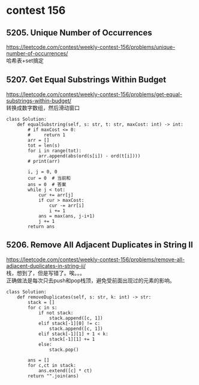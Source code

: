 # contest 156
## 5205. Unique Number of Occurrences
https://leetcode.com/contest/weekly-contest-156/problems/unique-number-of-occurrences/    
哈希表+set搞定
## 5207. Get Equal Substrings Within Budget  
https://leetcode.com/contest/weekly-contest-156/problems/get-equal-substrings-within-budget/  
转换成数字数组，然后滑动窗口  
```
class Solution:
    def equalSubstring(self, s: str, t: str, maxCost: int) -> int:
        # if maxCost <= 0:
        #     return 1
        arr = []
        tot = len(s)
        for i in range(tot):
            arr.append(abs(ord(s[i]) - ord(t[i])))
        # print(arr)
        
        i, j = 0, 0
        cur = 0  # 当前和
        ans = 0  # 答案
        while j < tot:
            cur += arr[j]
            if cur > maxCost:
                cur -= arr[i]
                i += 1
            ans = max(ans, j-i+1)
            j += 1
        return ans
```
## 5206. Remove All Adjacent Duplicates in String II  
https://leetcode.com/contest/weekly-contest-156/problems/remove-all-adjacent-duplicates-in-string-ii/  
栈，想到了，但是写错了。唉。。。   
正确做法是每次只去push和pop栈顶，避免受前面出现过的元素的影响。   
```
class Solution:
    def removeDuplicates(self, s: str, k: int) -> str:
        stack = []
        for c in s:
            if not stack:
                stack.append([c, 1])
            elif stack[-1][0] != c:
                stack.append([c, 1])
            elif stack[-1][1] + 1 < k:
                stack[-1][1] += 1
            else:
                stack.pop()
        
        ans = []
        for c,ct in stack:
            ans.extend([c] * ct)
        return "".join(ans)
```
